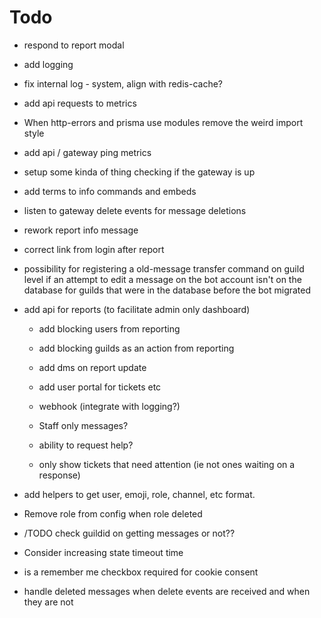# Todo

- respond to report modal
- add logging
- fix internal log - system, align with redis-cache?
- add api requests to metrics

- When http-errors and prisma use modules remove the weird import style

- add api / gateway ping metrics

- setup some kinda of thing checking if the gateway is up

- add terms to info commands and embeds

- listen to gateway delete events for message deletions

- rework report info message

- correct link from login after report

- possibility for registering a old-message transfer command on guild level if an attempt to edit a message on the bot account isn't on the database for guilds that were in the database before the bot migrated

- add api for reports (to facilitate admin only dashboard)

  - add blocking users from reporting
  - add blocking guilds as an action from reporting
  - add dms on report update
  - add user portal for tickets etc
  - webhook (integrate with logging?)

  - Staff only messages?
  - ability to request help?
  - only show tickets that need attention (ie not ones waiting on a response)

- add helpers to get user, emoji, role, channel, etc format.
- Remove role from config when role deleted

- /TODO check guildid on getting messages or not??

- Consider increasing state timeout time

- is a remember me checkbox required for cookie consent

- handle deleted messages when delete events are received and when they are not
